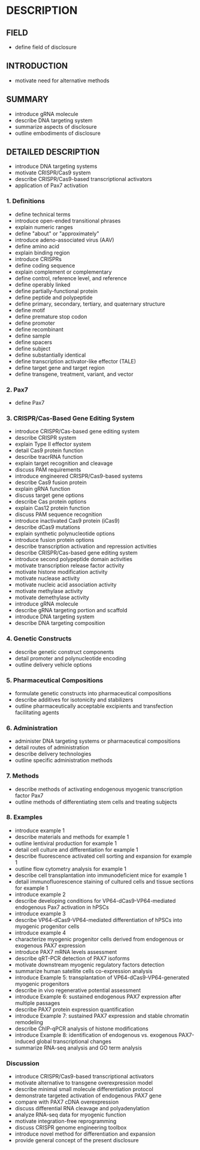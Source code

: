 # DESCRIPTION

## FIELD

- define field of disclosure

## INTRODUCTION

- motivate need for alternative methods

## SUMMARY

- introduce gRNA molecule
- describe DNA targeting system
- summarize aspects of disclosure
- outline embodiments of disclosure

## DETAILED DESCRIPTION

- introduce DNA targeting systems
- motivate CRISPR/Cas9 system
- describe CRISPR/Cas9-based transcriptional activators
- application of Pax7 activation

### 1. Definitions

- define technical terms
- introduce open-ended transitional phrases
- explain numeric ranges
- define "about" or "approximately"
- introduce adeno-associated virus (AAV)
- define amino acid
- explain binding region
- introduce CRISPRs
- define coding sequence
- explain complement or complementary
- define control, reference level, and reference
- define operably linked
- define partially-functional protein
- define peptide and polypeptide
- define primary, secondary, tertiary, and quaternary structure
- define motif
- define premature stop codon
- define promoter
- define recombinant
- define sample
- define spacers
- define subject
- define substantially identical
- define transcription activator-like effector (TALE)
- define target gene and target region
- define transgene, treatment, variant, and vector

### 2. Pax7

- define Pax7

### 3. CRISPR/Cas-Based Gene Editing System

- introduce CRISPR/Cas-based gene editing system
- describe CRISPR system
- explain Type II effector system
- detail Cas9 protein function
- describe tracrRNA function
- explain target recognition and cleavage
- discuss PAM requirements
- introduce engineered CRISPR/Cas9-based systems
- describe Cas9 fusion protein
- explain gRNA function
- discuss target gene options
- describe Cas protein options
- explain Cas12 protein function
- discuss PAM sequence recognition
- introduce inactivated Cas9 protein (iCas9)
- describe dCas9 mutations
- explain synthetic polynucleotide options
- introduce fusion protein options
- describe transcription activation and repression activities
- describe CRISPR/Cas-based gene editing system
- introduce second polypeptide domain activities
- motivate transcription release factor activity
- motivate histone modification activity
- motivate nuclease activity
- motivate nucleic acid association activity
- motivate methylase activity
- motivate demethylase activity
- introduce gRNA molecule
- describe gRNA targeting portion and scaffold
- introduce DNA targeting system
- describe DNA targeting composition

### 4. Genetic Constructs

- describe genetic construct components
- detail promoter and polynucleotide encoding
- outline delivery vehicle options

### 5. Pharmaceutical Compositions

- formulate genetic constructs into pharmaceutical compositions
- describe additives for isotonicity and stabilizers
- outline pharmaceutically acceptable excipients and transfection facilitating agents

### 6. Administration

- administer DNA targeting systems or pharmaceutical compositions
- detail routes of administration
- describe delivery technologies
- outline specific administration methods

### 7. Methods

- describe methods of activating endogenous myogenic transcription factor Pax7
- outline methods of differentiating stem cells and treating subjects

### 8. Examples

- introduce example 1
- describe materials and methods for example 1
- outline lentiviral production for example 1
- detail cell culture and differentiation for example 1
- describe fluorescence activated cell sorting and expansion for example 1
- outline flow cytometry analysis for example 1
- describe cell transplantation into immunodeficient mice for example 1
- detail immunofluorescence staining of cultured cells and tissue sections for example 1
- introduce example 2
- describe developing conditions for VP64-dCas9-VP64-mediated endogenous Pax7 activation in hPSCs
- introduce example 3
- describe VP64-dCas9-VP64-mediated differentiation of hPSCs into myogenic progenitor cells
- introduce example 4
- characterize myogenic progenitor cells derived from endogenous or exogenous PAX7 expression
- introduce PAX7 mRNA levels assessment
- describe qRT-PCR detection of PAX7 isoforms
- motivate downstream myogenic regulatory factors detection
- summarize human satellite cells co-expression analysis
- introduce Example 5: transplantation of VP64-dCas9-VP64-generated myogenic progenitors
- describe in vivo regenerative potential assessment
- introduce Example 6: sustained endogenous PAX7 expression after multiple passages
- describe PAX7 protein expression quantification
- introduce Example 7: sustained PAX7 expression and stable chromatin remodeling
- describe ChIP-qPCR analysis of histone modifications
- introduce Example 8: identification of endogenous vs. exogenous PAX7-induced global transcriptional changes
- summarize RNA-seq analysis and GO term analysis

### Discussion

- introduce CRISPR/Cas9-based transcriptional activators
- motivate alternative to transgene overexpression model
- describe minimal small molecule differentiation protocol
- demonstrate targeted activation of endogenous PAX7 gene
- compare with PAX7 cDNA overexpression
- discuss differential RNA cleavage and polyadenylation
- analyze RNA-seq data for myogenic function
- motivate integration-free reprogramming
- discuss CRISPR genome engineering toolbox
- introduce novel method for differentiation and expansion
- provide general concept of the present disclosure

